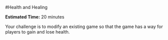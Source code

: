 #Health and Healing

**Estimated Time:** 20 minutes

Your challenge is to modify an existing game so that the game has a way for players to gain and lose health.
